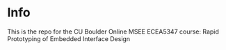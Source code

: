 # Info

This is the repo for the CU Boulder Online MSEE ECEA5347 course:
Rapid Prototyping of Embedded Interface Design



